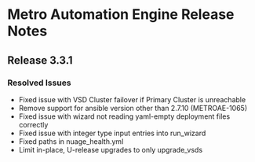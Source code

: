# Metro Automation Engine Release Notes

## Release 3.3.1

### Resolved Issues
* Fixed issue with VSD Cluster failover if Primary Cluster is unreachable
* Remove support for ansible version other than 2.7.10 (METROAE-1065)
* Fixed issue with wizard not reading yaml-empty deployment files correctly
* Fixed issue with integer type input entries into run_wizard
* Fixed paths in nuage_health.yml
* Limit in-place, U-release upgrades to only upgrade_vsds
